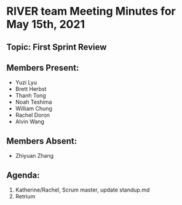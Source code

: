 # RIVER team Meeting Minutes for May 15th, 2021

## Topic: First Sprint Review

## Members Present:
- Yuzi Lyu
- Brett Herbst
- Thanh Tong
- Noah Teshima
- William Chung
- Rachel Doron
- Alvin Wang
    
## Members Absent:
- Zhiyuan Zhang


## Agenda:
1. Katherine/Rachel, Scrum master, update standup.md
2. Retrium
